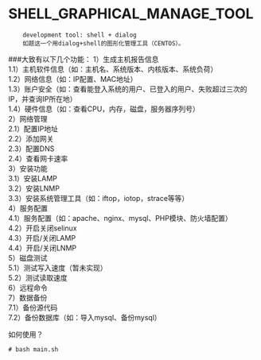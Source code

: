 SHELL_GRAPHICAL_MANAGE_TOOL
===========================
		development tool: shell + dialog
		如题这一个用dialog+shell的图形化管理工具（CENTOS）。
###大致有以下几个功能：
		1）生成主机报告信息		
			1.1）主机软件信息（如：主机名、系统版本、内核版本、系统负荷）		
			1.2）网络信息（如：IP配置、MAC地址）		
			1.3）账户安全（如：查看能登入系统的用户、已登入的用户、失败超过三次的IP，并查询IP所在地）		
			1.4）硬件信息（如：查看CPU，内存，磁盘，服务器序列号）		
		2）网络管理		
			2.1）配置IP地址		
			2.2）添加网关		
			2.3）配置DNS		
			2.4）查看网卡速率		
		3）安装功能		
			3.1）安装LAMP		
			3.2）安装LNMP		
			3.3）安装系统管理工具（如：iftop，iotop，strace等等）		
		4）服务配置		
			4.1）服务配置（如：apache、nginx、mysql、PHP模块、防火墙配置）		
			4.2）开启关闭selinux		
			4.3）开启/关闭LAMP		
			4.4）开启/关闭LNMP		
		5）磁盘测试		
			5.1）测试写入速度（暂未实现）		
			5.2）测试读取速度		
		6）远程命令		
		7）数据备份		
			7.1）备份源代码		
			7.2）备份数据库（如：导入mysql、备份mysql）		

如何使用？
```
# bash main.sh
```
